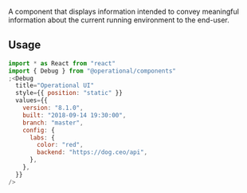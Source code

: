 A component that displays information intended to convey meaningful information about the current running environment to the end-user.

## Usage

```jsx
import * as React from "react"
import { Debug } from "@operational/components"
;<Debug
  title="Operational UI"
  style={{ position: "static" }}
  values={{
    version: "8.1.0",
    built: "2018-09-14 19:30:00",
    branch: "master",
    config: {
      labs: {
        color: "red",
        backend: "https://dog.ceo/api",
      },
    },
  }}
/>
```
